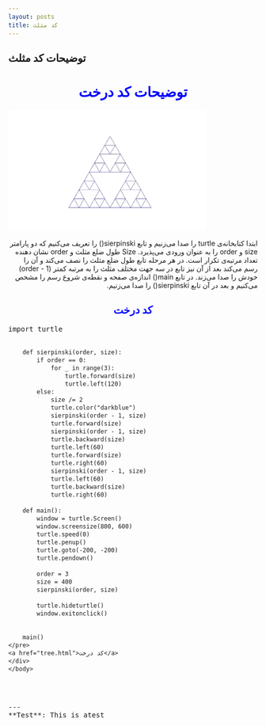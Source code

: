 ```yaml
---
layout: posts
title: کد مثلث
---
```


## توضیحات کد مثلث
<html>
<head>
    <h1 style=" color:blue; text-align:center;">توضیحات کد درخت</h1>
    <body>
    <img src="../assets/images/triangle.jpg" alt="مثلث" width="400" border-radius="10" >
    <br>
    <div>
    <p  dir="rtl" style="text-align: right;">ابتدا کتابخانه‌ی turtle را صدا می‌زنیم و تابع sierpinski() را تعریف می‌کنیم که دو پارامتر size و order را به عنوان ورودی می‌پذیرد.  Size طول ضلع مثلث و order نشان دهنده تعداد مرتبه‌ی تکرار است. در هر مرحله تابع طول ضلع مثلث را نصف می‌کند و آن را رسم می‌کند بعد از آن نیز تابع در سه جهت مختلف مثلث را به مرتبه‌ کمتر (order - 1) خودش را صدا می‌زند. در تابع main() اندازه‌ی صفحه و نقطه‌ی شروع رسم را مشخص می‌کنیم و بعد در آن تابع sierpinski() را صدا می‌زنیم.</p>
    <h2 style=" color:blue; text-align:center;">کد درخت</h2>
    <pre>import turtle

        def sierpinski(order, size):
            if order == 0:
                for _ in range(3):
                    turtle.forward(size)
                    turtle.left(120)
            else:
                size /= 2
                turtle.color("darkblue")
                sierpinski(order - 1, size)
                turtle.forward(size)
                sierpinski(order - 1, size)
                turtle.backward(size)
                turtle.left(60)
                turtle.forward(size)
                turtle.right(60)
                sierpinski(order - 1, size)
                turtle.left(60)
                turtle.backward(size)
                turtle.right(60)
        
        def main():
            window = turtle.Screen()
            window.screensize(800, 600)
            turtle.speed(0)
            turtle.penup()
            turtle.goto(-200, -200)
            turtle.pendown()
        
            order = 3  
            size = 400  
            sierpinski(order, size)
        
            turtle.hideturtle()
            window.exitonclick()
        
        
        main()
    </pre>
    <a href="tree.html">کد درخت</a>
    </div>
    </body>
</head>
</html>
---
**Test**: This is atest
